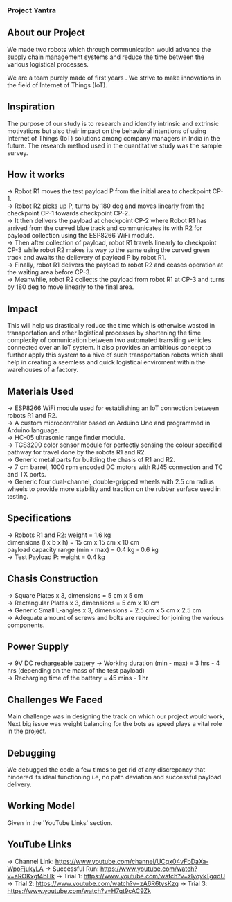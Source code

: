 ### Project Yantra

## About our Project

We made two robots which through communication would advance the supply chain management systems and reduce the time between the various logistical processes.

We are a team purely made of first years . We strive to make innovations in the field of Internet of Things (IoT).

## Inspiration 

The purpose of our study is to research and identify intrinsic and extrinsic motivations but also their impact on the behavioral intentions of using Internet of Things (IoT) solutions among company managers in India in the future. The research method used in the quantitative study was the sample survey.

## How it works

-> Robot R1 moves the test payload P from the initial area to checkpoint CP-1. <br />
-> Robot R2 picks up P, turns by 180 deg and moves linearly from the checkpoint CP-1 towards checkpoint CP-2. <br />
-> It then delivers the payload at checkpoint CP-2 where Robot R1 has arrived from the curved blue track and communicates its with R2 for payload collection using the    ESP8266 WiFi module. <br />
-> Then after collection of payload, robot R1 travels linearly to checkpoint CP-3 while robot R2 makes its way to the same using the curved green track and awaits the    delievery of payload P by robot R1. <br />
-> Finally, robot R1 delivers the payload to robot R2 and ceases operation at the waiting area before CP-3. <br />
-> Meanwhile, robot R2 collects the payload from robot R1 at CP-3 and turns by 180 deg to move linearly to the final area. <br />

## Impact

This will help us drastically reduce the time which is otherwise wasted in transportation and other logistical processes by shortening the time complexity of comunication between two automated transiting vehicles connected over an IoT system. It also provides an ambitious concept to further apply this system to a hive of such transportation robots which shall help in creating a seemless and quick logistical enviroment within the warehouses of a factory. 

## Materials Used

-> ESP8266 WiFi module used for establishing an IoT connection between robots R1 and R2. <br />
-> A custom microcontroller based on Arduino Uno and programmed in Arduino language. <br />
-> HC-05 ultrasonic range finder module. <br />
-> TCS3200 color sensor module for perfectly sensing the colour specified pathway for travel done by the robots R1 and R2. <br />
-> Generic metal parts for building the chasis of R1 and R2. <br />
-> 7 cm barrel, 1000 rpm encoded DC motors with RJ45 connection and TC and TX ports. <br />
-> Generic four dual-channel, double-gripped wheels with 2.5 cm radius wheels to provide more stability and traction on the rubber surface used in testing. <br />

## Specifications

-> Robots R1 and R2: weight = 1.6 kg <br />
                     dimensions (l x b x h) = 15 cm x 15 cm x 10 cm <br />
                     payload capacity range (min - max) = 0.4 kg - 0.6 kg <br />
-> Test Payload P: weight = 0.4 kg <br />

## Chasis Construction

-> Square Plates x 3, dimensions = 5 cm x 5 cm <br />
-> Rectangular Plates x 3, dimensions = 5 cm x 10 cm <br />
-> Generic Small L-angles x 3, dimensions = 2.5 cm x 5 cm x 2.5 cm <br />
-> Adequate amount of screws and bolts are required for joining the various components. <br />
                  
## Power Supply

-> 9V DC rechargeable battery
-> Working duration (min - max) = 3 hrs - 4 hrs (depending on the mass of the test payload) <br />
-> Recharging time of the battery = 45 mins - 1 hr

## Challenges We Faced

Main challenge was in designing the track on which our project would work, Next big issue was weight balancing for the bots as speed plays a vital role in the project.

## Debugging

We debugged the code a few times to get rid of any discrepancy that hindered its ideal functioning i.e, no path deviation and successful payload delivery.

## Working Model 

Given in the 'YouTube Links' section.

## YouTube Links

-> Channel Link: https://www.youtube.com/channel/UCgx04vFbDaXa-WpoFjukyLA
-> Successful Run: https://www.youtube.com/watch?v=aROKxgf4bHk
-> Trial 1: https://www.youtube.com/watch?v=zlyqvkTgqdU
-> Trial 2: https://www.youtube.com/watch?v=zA6R6tysKzg
-> Trial 3: https://www.youtube.com/watch?v=H7qt9cAC9Zk
